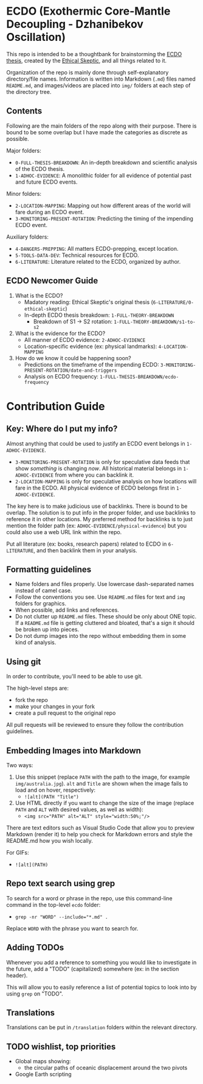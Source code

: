 # ECDO (Exothermic Core-Mantle Decoupling - Dzhanibekov Oscillation)

This repo is intended to be a thoughtbank for brainstorming the [ECDO thesis](https://theethicalskeptic.com/2024/05/23/master-exothermic-core-mantle-decoupling-dzhanibekov-oscillation-theory/), created by the [Ethical Skeptic](https://theethicalskeptic.com/), and all things related to it.

Organization of the repo is mainly done through self-explanatory directory/file names. Information is written into Markdown (`.md`) files named `README.md`, and images/videos are placed into `img/` folders at each step of the directory tree.

## Contents

Following are the main folders of the repo along with their purpose. There is bound to be some overlap but I have made the categories as discrete as possible.

Major folders:
- `0-FULL-THESIS-BREAKDOWN`: An in-depth breakdown and scientific analysis of the ECDO thesis.
- `1-ADHOC-EVIDENCE`: A monolithic folder for all evidence of potential past and future ECDO events.

Minor folders:
- `2-LOCATION-MAPPING`: Mapping out how different areas of the world will fare during an ECDO event.
- `3-MONITORING-PRESENT-ROTATION`: Predicting the timing of the impending ECDO event.

Auxiliary folders:
- `4-DANGERS-PREPPING`: All matters ECDO-prepping, except location.
- `5-TOOLS-DATA-DEV`: Technical resources for ECDO.
- `6-LITERATURE`: Literature related to the ECDO, organized by author. 

## ECDO Newcomer Guide

1. What is the ECDO?
	- Madatory reading: Ethical Skeptic's original thesis (`6-LITERATURE/0-ethical-skeptic`)
	- In-depth ECDO thesis breakdown: `1-FULL-THEORY-BREAKDOWN`
		- Breakdown of S1 -> S2 rotation: `1-FULL-THEORY-BREAKDOWN/s1-to-s2`
2. What is the evidence for the ECDO?
	- All manner of ECDO evidence: `2-ADHOC-EVIDENCE`
	- Location-specific evidence (ex: physical landmarks): `4-LOCATION-MAPPING`
3. How do we know it could be happening soon?
	- Predictions on the timeframe of the impending ECDO: `3-MONITORING-PRESENT-ROTATION/date-and-triggers`
	- Analysis on ECDO frequency: `1-FULL-THESIS-BREAKDOWN/ecdo-frequency`

# Contribution Guide

## Key: Where do I put my info?

Almost anything that could be used to justify an ECDO event belongs in `1-ADHOC-EVIDENCE`.
- `3-MONITORING-PRESENT-ROTATION` is only for speculative data feeds that show *something* is changing *now*. All historical material belongs in `1-ADHOC-EVIDENCE` from where you can backlink it.
- `2-LOCATION-MAPPING` is only for speculative analysis on how locations will fare in the ECDO. All physical evidence of ECDO belongs first in `1-ADHOC-EVIDENCE`.

The key here is to make judicious use of backlinks. There is bound to be overlap. The solution is to put info in the proper folder, and use backlinks to reference it in other locations. My preferred method for backlinks is to just mention the folder path (ex: `ADHOC-EVIDENCE/physical-evidence`) but you could also use a web URL link within the repo.

Put all literature (ex: books, research papers) related to ECDO in `6-LITERATURE`, and then backlink them in your analysis.

## Formatting guidelines

- Name folders and files properly. Use lowercase dash-separated names instead of camel case.
- Follow the conventions you see. Use `README.md` files for text and `img` folders for graphics.
- When possible, add links and references.
- Do not clutter up `README.md` files. These should be only about ONE topic. If a `README.md` file is getting cluttered and bloated, that's a sign it should be broken up into pieces.
- Do not dump images into the repo without embedding them in some kind of analysis.

## Using git

In order to contribute, you'll need to be able to use git.

The high-level steps are:
- fork the repo
- make your changes in your fork
- create a pull request to the original repo

All pull requests will be reviewed to ensure they follow the contribution guidelines.

## Embedding Images into Markdown

Two ways:
1. Use this snippet (replace `PATH` with the path to the image, for example `img/australia.jpg`). `alt` and `Title` are shown when the image fails to load and on hover, respectively:
	- `![alt](PATH "Title")`
2. Use HTML directly if you want to change the size of the image (replace `PATH` and `ALT` with desired values, as well as width):
	- `<img src="PATH" alt="ALT" style="width:50%;"/>`

There are text editors such as Visual Studio Code that allow you to preview Markdown (render it) to help you check for Markdown errors and style the README.md how you wish locally.

For GIFs:
- `![alt](PATH)`

## Repo text search using grep

To search for a word or phrase in the repo, use this command-line command in the top-level `ecdo` folder:
- `grep -nr "WORD" --include="*.md" .`

Replace `WORD` with the phrase you want to search for.

## Adding TODOs

Whenever you add a reference to something you would like to investigate in the future, add a "TODO" (capitalized) somewhere (ex: in the section header).

This will allow you to easily reference a list of potential topics to look into by using `grep` on "TODO".

## Translations

Translations can be put in `/translation` folders within the relevant directory.

## TODO wishlist, top priorities

- Global maps showing:
	- the circular paths of oceanic displacement around the two pivots
- Google Earth scripting
